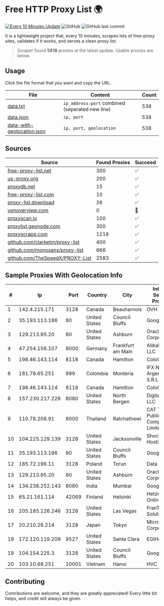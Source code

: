 
# Free HTTP Proxy List 🌍

[![Every 10 Minutes Update](https://github.com/mertguvencli/http-proxy-list/actions/workflows/main.yml/badge.svg?branch=main)](https://github.com/mertguvencli/http-proxy-list/actions/workflows/main.yml)
![GitHub](https://img.shields.io/github/license/mertguvencli/http-proxy-list)
![GitHub last commit](https://img.shields.io/github/last-commit/mertguvencli/http-proxy-list)

It is a lightweight project that, every 10 minutes, scrapes lots of free-proxy sites, validates if it works, and serves a clean proxy list.


> Scraper found **5818** proxies at the latest update. Usable proxies are below.

## Usage

Click the file format that you want and copy the URL.


|File|Content|Count|
|----|-------|-----|
|[data.txt](https://raw.githubusercontent.com/mertguvencli/http-proxy-list/main/proxy-list/data.txt)|`ip_address:port` combined (seperated new line)|538|
|[data.json](https://raw.githubusercontent.com/mertguvencli/http-proxy-list/main/proxy-list/data.json)|`ip, port`|538|
|[data-with-geolocation.json](https://raw.githubusercontent.com/mertguvencli/http-proxy-list/main/proxy-list/data-with-geolocation.json)|`ip, port, geolocation`|538|

## Sources

|Source|Found Proxies|Succeed|
|------|-------------|-------|
|[free-proxy-list.net](https://free-proxy-list.net)|300|✅|
|[us-proxy.org](https://www.us-proxy.org)|200|✅|
|[proxydb.net](http://proxydb.net)|15|✅|
|[free-proxy-list.com](https://free-proxy-list.com/?page=&port=&type%5B%5D=http&type%5B%5D=https&up_time=0&search=Search)|10|✅|
|[proxy-list.download](https://www.proxy-list.download/HTTP)|26|✅|
|[vpnoverview.com](https://vpnoverview.com/privacy/anonymous-browsing/free-proxy-servers)|0|🚫|
|[proxyscan.io](https://www.proxyscan.io)|100|✅|
|[proxylist.geonode.com](https://proxylist.geonode.com/api/proxy-list?limit=300&page=1&sort_by=lastChecked&sort_type=desc&protocols=http,https)|300|✅|
|[proxyscrape.com](https://api.proxyscrape.com/v2/?request=displayproxies&protocol=http&timeout=10000&country=all&ssl=all&anonymity=all)|1218|✅|
|[github.com/clarketm/proxy-list](https://raw.githubusercontent.com/clarketm/proxy-list/master/proxy-list-raw.txt)|400|✅|
|[github.com/monosans/proxy-list](https://raw.githubusercontent.com/monosans/proxy-list/main/proxies/http.txt)|666|✅|
|[github.com/TheSpeedX/PROXY-List](https://raw.githubusercontent.com/TheSpeedX/PROXY-List/master/http.txt)|2583|✅|


## Sample Proxies With Geolocation Info

|#|Ip|Port|Country|City|Internet Service Provider|
|-|--|----|-------|----|-------------------------|
|1|142.4.215.171|3128|Canada|Beauharnois|OVH SAS|
|2|35.193.113.186|80|United States|Council Bluffs|Google LLC|
|3|129.213.95.20|80|United States|Ashburn|Oracle Corporation|
|4|47.254.156.107|8000|Germany|Frankfurt am Main|Alibaba.com LLC|
|5|198.46.143.114|8118|Canada|Hamilton|ColoCrossing|
|6|181.78.65.251|999|Colombia|Montería|IFX Networks Argentina S.R.L|
|7|198.46.143.114|8118|Canada|Hamilton|ColoCrossing|
|8|157.230.217.226|8080|United States|North Bergen|DigitalOcean, LLC|
|9|110.78.208.91|8000|Thailand|Ratchathewi|CAT Telecom Public Company Limited|
|10|104.225.129.139|3128|United States|Jacksonville|Shock Hosting LLC|
|11|35.193.113.186|80|United States|Council Bluffs|Google LLC|
|12|185.72.196.11|3128|Poland|Torun|Data Space|
|13|129.213.95.20|80|United States|Ashburn|Oracle Corporation|
|14|134.238.252.143|8080|India|Mumbai|Google LLC|
|15|65.21.161.114|42069|Finland|Helsinki|Hetzner Online GmbH|
|16|205.185.126.246|3128|United States|Las Vegas|FranTech Solutions|
|17|20.210.26.214|3128|Japan|Tokyo|Microsoft Corporation|
|18|172.120.119.209|9527|United States|Santa Clara|EGIHosting|
|19|104.154.225.3|3128|United States|Council Bluffs|Google LLC|
|20|103.10.68.251|10001|Vietnam|Hanoi|HVC|



## Contributing

Contributions are welcome, and they are greatly appreciated! Every
little bit helps, and credit will always be given.

